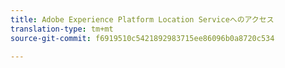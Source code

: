 ```yaml
---
title: Adobe Experience Platform Location Serviceへのアクセス
translation-type: tm+mt
source-git-commit: f6919510c5421892983715ee86096b0a8720c534

---
```


